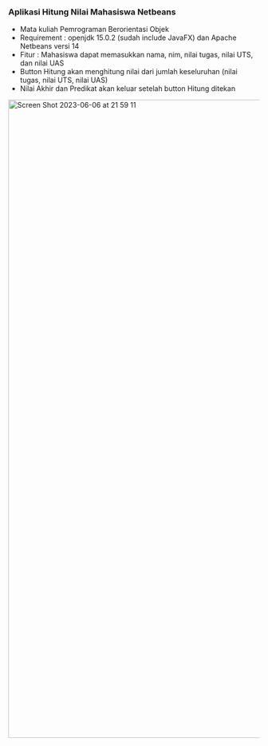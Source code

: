 <h3>Aplikasi Hitung Nilai Mahasiswa Netbeans</h3>

- Mata kuliah Pemrograman Berorientasi Objek
- Requirement : openjdk 15.0.2 (sudah include JavaFX) dan Apache Netbeans versi 14
- Fitur : Mahasiswa dapat memasukkan nama, nim, nilai tugas, nilai UTS, dan nilai UAS
- Button Hitung akan menghitung nilai dari jumlah keseluruhan (nilai tugas, nilai UTS, nilai UAS) 
- Nilai Akhir dan Predikat akan keluar setelah button Hitung ditekan

<img width="1280" alt="Screen Shot 2023-06-06 at 21 59 11" src="https://github.com/FidelaAzzahra/hitung_nilai_mahasiswa/assets/114632917/b92fad35-7a79-4603-951f-f21081842e73">

